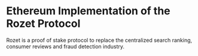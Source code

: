 # Ethereum Implementation of the Rozet Protocol

Rozet is a proof of stake protocol to replace the centralized search ranking, consumer reviews and fraud detection industry.
